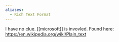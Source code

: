 ```yaml
---
aliases:
  - Rich Text Format
---
```

I have no clue. [[microsoft]] is invovled. Found here:
https://en.wikipedia.org/wiki/Plain_text